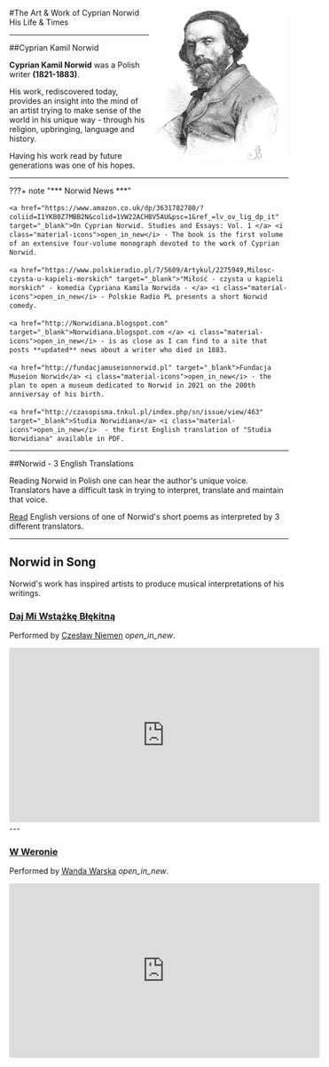 
#The Art & Work of Cyprian Norwid
<img src="img/Józef_Łoskoczyński_-_Cyprian_Norwid_(grayscale).jpg" width="50%" height="50%" alt="Cyprian Norwid" title="Cyprian Norwid" style="float:right"/>
His Life & Times

---
##Cyprian Kamil Norwid

**Cyprian Kamil Norwid** was a Polish writer **(1821-1883)**.

His work, rediscovered today, provides an insight into the mind of an artist trying to make sense of the world in his unique way - through his religion, upbringing, language and history.

Having his work read by future generations was one of his hopes.

---

???+ note "*** Norwid News ***"

    <a href="https://www.amazon.co.uk/dp/3631782780/?coliid=I1YKB0Z7MBB2N&colid=1VW22ACHBV5AU&psc=1&ref_=lv_ov_lig_dp_it" target="_blank">On Cyprian Norwid. Studies and Essays: Vol. 1 </a> <i class="material-icons">open_in_new</i> - The book is the first volume of an extensive four-volume monograph devoted to the work of Cyprian Norwid. 

    <a href="https://www.polskieradio.pl/7/5609/Artykul/2275949,Milosc-czysta-u-kapieli-morskich" target="_blank">"Miłość - czysta u kąpieli morskich" - komedia Cypriana Kamila Norwida - </a> <i class="material-icons">open_in_new</i> - Polskie Radio PL presents a short Norwid comedy.

    <a href="http://Norwidiana.blogspot.com" target="_blank">Norwidiana.blogspot.com </a> <i class="material-icons">open_in_new</i> - is as close as I can find to a site that posts **updated** news about a writer who died in 1883.

    <a href="http://fundacjamuseionnorwid.pl" target="_blank">Fundacja Museion Norwid</a> <i class="material-icons">open_in_new</i> - the plan to open a museum dedicated to Norwid in 2021 on the 200th anniversay of his birth.

    <a href="http://czasopisma.tnkul.pl/index.php/sn/issue/view/463"  target="_blank">Studia Norwidiana</a> <i class="material-icons">open_in_new</i>  - the first English translation of "Studia Norwidiana" available in PDF.

---

##Norwid - 3 English Translations

Reading Norwid in Polish one can hear the author's unique voice. Translators have a difficult task in trying to interpret, translate and maintain that voice.<br/>

[Read](poetry/translation/index.md) English versions of one of Norwid's short poems as interpreted by 3 different translators.

---

## Norwid in Song

Norwid's work has inspired artists to produce musical interpretations of his writings.

### [Daj Mi Wstążkę Błękitną](poetry/selected/#daj-mi-wstazke-bekitna)

Performed by <a href="https://en.wikipedia.org/wiki/Czes%C5%82aw_Niemen" target="_blank">Czesław Niemen</a> <i class="material-icons">open_in_new</i>.

<iframe width="560" height="315" src="https://www.youtube.com/embed/z9raxSMfGq4?rel=0" frameborder="0" allowfullscreen></iframe>
---

### [W Weronie](/poetry/vademecum/vademecum1/#vi-w-weronie) 

Performed by <a href="https://pl.wikipedia.org/wiki/Wanda_Warska" target="_blank">Wanda Warska</a> <i class="material-icons">open_in_new</i>.

<iframe width="560" height="315" src="https://www.youtube.com/embed/wsuRbAKgtF4?rel=0" frameborder="0" allowfullscreen></iframe>